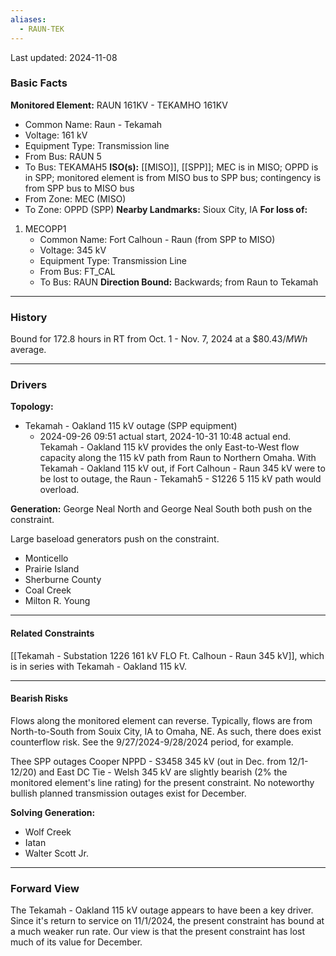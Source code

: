 ```yaml
---
aliases:
  - RAUN-TEK
---
```

Last updated: 2024-11-08
### Basic Facts
**Monitored Element:** RAUN 161KV - TEKAMHO 161KV
- Common Name: Raun - Tekamah
- Voltage: 161 kV
- Equipment Type: Transmission line
- From Bus: RAUN 5
- To Bus: TEKAMAH5
**ISO(s):** [[MISO]], [[SPP]]; MEC is in MISO; OPPD is in SPP; monitored element is from MISO bus to SPP bus; contingency is from SPP bus to MISO bus
- From Zone: MEC (MISO)
- To Zone: OPPD (SPP)
**Nearby Landmarks:** Sioux City, IA
**For loss of:**
1. MECOPP1
    - Common Name: Fort Calhoun - Raun (from SPP to MISO)
    - Voltage: 345 kV
	- Equipment Type: Transmission Line
    - From Bus: FT_CAL
    - To Bus: RAUN
**Direction Bound:** Backwards; from Raun to Tekamah
---
### History
Bound for 172.8 hours in RT from Oct. 1 - Nov. 7, 2024 at a $\$80.43/MWh$ average.

---
### Drivers
**Topology:**
- Tekamah - Oakland 115 kV outage (SPP equipment)
	- 2024-09-26 09:51 actual start, 2024-10-31 10:48 actual end.
Tekamah - Oakland 115 kV provides the only East-to-West flow capacity along the 115 kV path from Raun to Northern Omaha. With Tekamah - Oakland 115 kV out, if Fort Calhoun - Raun 345 kV were to be lost to outage, the Raun - Tekamah5 - S1226 5 115 kV path would overload.

**Generation:**
George Neal North and George Neal South both push on the constraint.

Large baseload generators push on the constraint.
- Monticello
- Prairie Island
- Sherburne County
- Coal Creek
- Milton R. Young

---
#### Related Constraints
[[Tekamah - Substation 1226 161 kV FLO Ft. Calhoun - Raun 345 kV]], which is in series with Tekamah - Oakland 115 kV.

---
#### Bearish Risks
Flows along the monitored element can reverse. Typically, flows are from North-to-South from Souix City, IA to Omaha, NE. As such, there does exist counterflow risk. See the 9/27/2024-9/28/2024 period, for example.

Thee SPP outages Cooper NPPD - S3458 345 kV (out in Dec. from 12/1-12/20) and East DC Tie - Welsh 345 kV are slightly bearish ($2\%$ the monitored element's line rating) for the present constraint. No noteworthy bullish planned transmission outages exist for December.

**Solving Generation:**
- Wolf Creek
- Iatan
- Walter Scott Jr.

---
### Forward View
The Tekamah - Oakland 115 kV outage appears to have been a key driver. Since it's return to service on 11/1/2024, the present constraint has bound at a much weaker run rate. Our view is that the present constraint has lost much of its value for December.